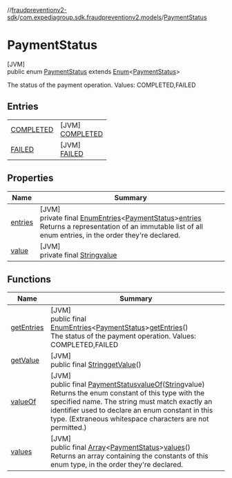 //[fraudpreventionv2-sdk](../../../index.md)/[com.expediagroup.sdk.fraudpreventionv2.models](../index.md)/[PaymentStatus](index.md)

# PaymentStatus

[JVM]\
public enum [PaymentStatus](index.md) extends [Enum](https://docs.oracle.com/javase/8/docs/api/java/lang/Enum.html)&lt;[PaymentStatus](index.md)&gt;

The status of the payment operation. Values: COMPLETED,FAILED

## Entries

| | |
|---|---|
| [COMPLETED](-c-o-m-p-l-e-t-e-d/index.md) | [JVM]<br>[COMPLETED](-c-o-m-p-l-e-t-e-d/index.md) |
| [FAILED](-f-a-i-l-e-d/index.md) | [JVM]<br>[FAILED](-f-a-i-l-e-d/index.md) |

## Properties

| Name | Summary |
|---|---|
| [entries](index.md#1018736097%2FProperties%2F-173342751) | [JVM]<br>private final [EnumEntries](https://kotlinlang.org/api/latest/jvm/stdlib/kotlin.enums/-enum-entries/index.html)&lt;[PaymentStatus](index.md)&gt;[entries](index.md#1018736097%2FProperties%2F-173342751)<br>Returns a representation of an immutable list of all enum entries, in the order they're declared. |
| [value](index.md#631885088%2FProperties%2F-173342751) | [JVM]<br>private final [String](https://docs.oracle.com/javase/8/docs/api/java/lang/String.html)[value](index.md#631885088%2FProperties%2F-173342751) |

## Functions

| Name | Summary |
|---|---|
| [getEntries](get-entries.md) | [JVM]<br>public final [EnumEntries](https://kotlinlang.org/api/latest/jvm/stdlib/kotlin.enums/-enum-entries/index.html)&lt;[PaymentStatus](index.md)&gt;[getEntries](get-entries.md)()<br>The status of the payment operation. Values: COMPLETED,FAILED |
| [getValue](get-value.md) | [JVM]<br>public final [String](https://docs.oracle.com/javase/8/docs/api/java/lang/String.html)[getValue](get-value.md)() |
| [valueOf](value-of.md) | [JVM]<br>public final [PaymentStatus](index.md)[valueOf](value-of.md)([String](https://docs.oracle.com/javase/8/docs/api/java/lang/String.html)value)<br>Returns the enum constant of this type with the specified name. The string must match exactly an identifier used to declare an enum constant in this type. (Extraneous whitespace characters are not permitted.) |
| [values](values.md) | [JVM]<br>public final [Array](https://kotlinlang.org/api/latest/jvm/stdlib/kotlin/-array/index.html)&lt;[PaymentStatus](index.md)&gt;[values](values.md)()<br>Returns an array containing the constants of this enum type, in the order they're declared. |
